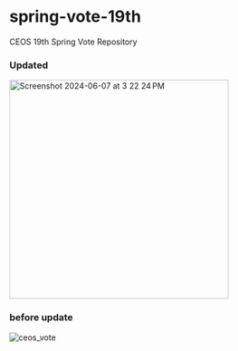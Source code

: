 # spring-vote-19th
CEOS 19th Spring Vote Repository

### Updated
<img width="387" alt="Screenshot 2024-06-07 at 3 22 24 PM" src="https://github.com/parking0/parking0/assets/67892502/ddcb417a-6714-4aa9-b676-d15c21cdbb06">

### before update
![ceos_vote](https://github.com/CEOS-Developers/spring-vote-19th/assets/67892502/ff186533-4bd2-4610-9c24-62cefcdd740a)
